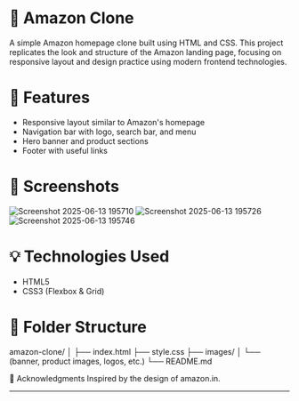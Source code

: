 # 🛒 Amazon Clone

A simple Amazon homepage clone built using HTML and CSS. This project replicates the look and structure of the Amazon landing page, focusing on responsive layout and design practice using modern frontend technologies.

# 🚀 Features

- Responsive layout similar to Amazon's homepage  
- Navigation bar with logo, search bar, and menu  
- Hero banner and product sections  
- Footer with useful links  

# 📸 Screenshots
![Screenshot 2025-06-13 195710](https://github.com/user-attachments/assets/69104623-7ba1-4f9d-b45e-f56e2848b9b6)
![Screenshot 2025-06-13 195726](https://github.com/user-attachments/assets/2127ed64-963f-4d16-9ffb-565d6e2b6800)
![Screenshot 2025-06-13 195746](https://github.com/user-attachments/assets/a46e342f-e2c0-46dd-b325-cf79c9f96536)

# 💡 Technologies Used

- HTML5  
- CSS3 (Flexbox & Grid)

# 📁 Folder Structure
amazon-clone/
│
├── index.html
├── style.css
├── images/
│ └── (banner, product images, logos, etc.)
└── README.md

🙌 Acknowledgments
Inspired by the design of amazon.in.

---
